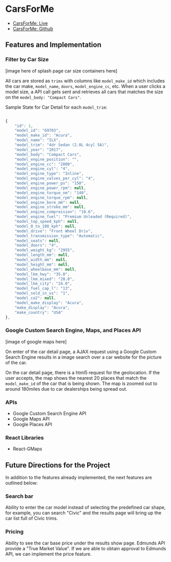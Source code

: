 # CarsForMe

- [CarsForMe: Live][live]
- [CarsForMe: Github][github]

[live]: https://www.CarsForMe.net
[github]: https://github.com/AkashSkySingh/CarsForMe

## Features and Implementation


### Filter by Car Size

[image here of splash page car size containers here]

All cars are stored as `trims` with columns like `model_make_id` which includes the car make, `model_name`, `doors`, `model_engine_cc`, etc. When a user clicks a model size, a API call gets sent and retrieves all cars that matches the size on the `model_body: "Compact Cars"`.

Sample State for Car Detail for each `model_trim`:

```js

{
    "id": 1,
    "model_id": "69703",
    "model_make_id": "Acura",
    "model_name": "ILX",
    "model_trim": "4dr Sedan (2.0L 4cyl 5A)",
    "model_year": "2017",
    "model_body": "Compact Cars",
    "model_engine_position": "",
    "model_engine_cc": "2000",
    "model_engine_cyl": "4",
    "model_engine_type": "Inline",
    "model_engine_valves_per_cyl": "4",
    "model_engine_power_ps": "150",
    "model_engine_power_rpm": null,
    "model_engine_torque_nm": "140",
    "model_engine_torque_rpm": null,
    "model_engine_bore_mm": null,
    "model_engine_stroke_mm": null,
    "model_engine_compression": "10.6",
    "model_engine_fuel": "Premium Unleaded (Required)",
    "model_top_speed_kph": null,
    "model_0_to_100_kph": null,
    "model_drive": "Front Wheel Driv",
    "model_transmission_type": "Automatic",
    "model_seats": null,
    "model_doors": "4",
    "model_weight_kg": "2955",
    "model_length_mm": null,
    "model_width_mm": null,
    "model_height_mm": null,
    "model_wheelbase_mm": null,
    "model_lkm_hwy": "35.0",
    "model_lkm_mixed": "28.0",
    "model_lkm_city": "24.0",
    "model_fuel_cap_l": "13",
    "model_sold_in_us": "1",
    "model_co2": null,
    "model_make_display": "Acura",
    "make_display": "Acura",
    "make_country": "USA"
},

```

### Google Custom Search Engine, Maps, and Places API

[image of google maps here]

On enter of the car detail page, a AJAX request using a Google Custom Search Engine results in a image search over a car website for the picture of the car.

On the car detail page, there is a html5 request for the geolocation. If the user accepts, the map shows the nearest 20 places that match the `model_make_id` of the car that is being shown. The map is zoomed out to around 180miles due to car dealerships being spread out.


### APIs
- Google Custom Search Engine API
- Google Maps API
- Google Places API

### React Libraries
- React-GMaps

###

###

## Future Directions for the Project

In addition to the features already implemented, the next features are
outlined below:


### Search bar
Ability to enter the car model instead of selecting the predefined car shape,
for example, you can search "Civic" and the results page will bring up the car list full of Civic trims.

### Pricing
Ability to see the car base price under the results show page. Edmunds API
provide a "True Market Value". If we are able to obtain approval to Edmunds API,
we can implement the price feature.
